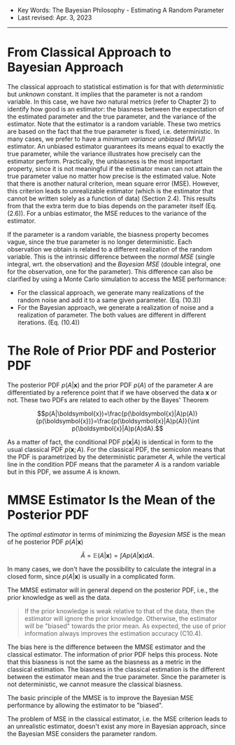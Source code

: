 - Key Words: The Bayesian Philosophy - Estimating A Random Parameter
- Last revised: Apr. 3, 2023

---

# From Classical Approach to Bayesian Approach

The classical approach to statistical estimation is for that with *deterministic* but *unknown* constant. It implies that the parameter is not a random variable. In this case, we have *two* natural metrics (refer to Chapter 2) to identify how good is an estimator: the biasness between the expectation of the estimated parameter and the true parameter, and the variance of the estimator. Note that the estimator is a random variable. These two metrics are based on the fact that the true parameter is fixed, i.e. deterministic. In many cases, we prefer to have a *minimum variance unbiased (MVU)* estimator. An unbiased estimator guarantees its means equal to exactly the true parameter, while the variance illustrates how precisely can the estimator perform. Practically, the unbiasness is the most important property, since it is not meaningful if the estimator mean can not attain the true parameter value no matter how precise is the estimated value. Note that there is another natural criterion, mean square error (MSE). However, this criterion leads to unrealizable estimator (which is the estimator that cannot be written solely as a function of data) (Section 2.4). This results from that the extra term due to bias depends on the parameter itself (Eq. (2.6)). For a unbias estimator, the MSE reduces to the variance of the estimator.

If the parameter is a random variable, the biasness property becomes vague, since the true parameter is no longer deterministic. Each observation we obtain is related to a different realization of the random variable. This is the intrinsic difference between the *normal MSE* (single integral, wrt. the observation) and the *Bayesian MSE* (double integral, one for the observation, one for the parameter). This difference can also be clarified by using a Monte Carlo simulation to access the MSE performance:

- For the classical approach, we generate many realizations of the random noise and add it to a same given parameter. (Eq. (10.3))
- For the Bayesian approach, we generate a realization of noise and a realization of parameter. The both values are different in different iterations. (Eq. (10.4))

# The Role of Prior PDF and Posterior PDF

The posterior PDF $p(A|\boldsymbol{x})$ and the prior PDF $p(A)$ of the parameter $A$ are differentiated by a reference point that if we have observed the data $\boldsymbol{x}$ or not. These two PDFs are related to each other by the Bayes' Theorem

$$p(A|\boldsymbol{x})=\frac{p(\boldsymbol{x}|A)p(A)}{p(\boldsymbol{x})}=\frac{p(\boldsymbol{x}|A)p(A)}{\int p(\boldsymbol{x}|A)p(A)dA}.$$

As a matter of fact, the conditional PDF $p(\boldsymbol{x}|A)$ is identical in form to the usual classical PDF $p(\boldsymbol{x};A)$. For the classical PDF, the semicolon means that the PDF is parametrized by the deterministic parameter $A$, while the vertical line in the condition PDF means that the parameter $A$ is a random variable but in this PDF, we assume $A$ is known.

# MMSE Estimator Is the Mean of the Posterior PDF

The *optimal estimator* in terms of minimizing the *Bayesian MSE* is the mean of he posterior PDF $p(A|\boldsymbol{x})$

$$\hat{A}=\mathbb{E}(A|\boldsymbol{x})=\int Ap(A|\boldsymbol{x})dA.$$

In many cases, we don't have the possibility to calculate the integral in a closed form, since $p(A|\boldsymbol{x})$ is usually in a complicated form.

The MMSE estimator will in general depend on the posterior PDF, i.e., the prior knowledge as well as the data. 

> If the prior knowledge is weak relative to that of the data, then the estimator will ignore the prior knowledge. Otherwise, the estimator will be "biased" towards the prior mean. As expected, the use of prior information always improves the estimation accuracy (C10.4).

The bias here is the difference between the MMSE estimator and the classical estimator. The information of prior PDF helps this process. Note that this biasness is not the same as the biasness as a metric in the classical estimation. The biasness in the classical estimation is the different between the estimator mean and the true parameter. Since the parameter is not deterministic, we cannot measure the classical biasness.

The basic principle of the MMSE is to improve the Bayesian MSE performance by allowing the estimator to be "biased".

The problem of MSE in the classical estimator, i.e. the MSE criterion leads to an unrealistic estimator, doesn't exist any more in Bayesian approach, since the Bayesian MSE considers the parameter random.